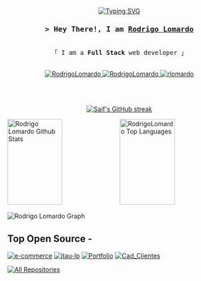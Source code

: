 





<p align="center">
 <a href="https://git.io/typing-svg"><img src="https://readme-typing-svg.herokuapp.com?font=Fira+Code&duration=3000&pause=500&color=FF1493&center=true&vCenter=true&random=false&width=635&lines=Web+Developer;Member+of+the+developers+group+%40DetroRJ;Analysis+and+Systems+Development+-+3rd+semester;Always+learning+new+things." alt="Typing SVG" /></a>
</p>


<!-- Intro  -->
<h3 align="center">
        <samp>&gt; Hey There!, I am
                <b><a target="_blank" href="(https://rdevv.netlify.app)">Rodrigo Lomardo</a></b>
        </samp>
</h3>


<p align="center"> 
  <samp>
    <a href="https://www.google.com/search?q=Al+Siam"></a>
    <br>
    「 I am a <b>Full Stack</b> web developer 」
    <br>
    <br>
  </samp>
</p>

<p align="center">
 <a href="https://rdevv.netlify.app" target="blank">
  <img src="https://img.shields.io/badge/Website-DC143C?style=for-the-badge&logo=medium&logoColor=white" alt="RodrigoLomardo" />
 </a>
 <a href="https://linkedin.com/in/rodrigolomardo" target="_blank">
  <img src="https://img.shields.io/badge/LinkedIn-0077B5?style=for-the-badge&logo=linkedin&logoColor=white" alt="RodrigoLomardo"/>
 </a>


 <a href="https://instagram.com/r.lomardo" target="_blank">
  <img src="https://img.shields.io/badge/Instagram-fe4164?style=for-the-badge&logo=instagram&logoColor=white" alt="rlomardo" />
 </a> 

</p>
<br />


<br/>

<p align="center">
  <a href="https://github.com/RodrigoLomardo">
    <img src="https://github-readme-streak-stats.herokuapp.com/?user=RodrigoLomardo&theme=radical&border=7F3FBF&background=0D1117" alt="Saif's GitHub streak"/>
  </a>
</p>


<a> 
    <a href="https://github.com/RodrigoLomardo"><img alt="Rodrigo Lomardo Github Stats" src="https://denvercoder1-github-readme-stats.vercel.app/api?username=RodrigoLomardo&show_icons=true&count_private=true&theme=react&border_color=7F3FBF&bg_color=0D1117&title_color=F85D7F&icon_color=F8D866" height="192px" width="49.5%"/></a>
  <a href="https://github.com/RodrigoLomardo"><img alt="RodrigoLomardo Top Languages" src="https://denvercoder1-github-readme-stats.vercel.app/api/top-langs/?username=RodrigoLomardo&langs_count=8&layout=compact&theme=react&border_color=7F3FBF&bg_color=0D1117&title_color=F85D7F&icon_color=F8D866" height="192px" width="49.5%"/></a>
  <br/>
</a>


![Rodrigo Lomardo Graph](https://github-readme-activity-graph.vercel.app/graph?username=RodrigoLomardo&custom_title=Rodrigo%20Lomardo%20GitHub%20Activity%20Graph&bg_color=0D1117&color=7F3FBF&line=7F3FBF&point=7F3FBF&area_color=FFFFFF&title_color=FFFFFF&area=true)



## Top Open Source -


[![e-commerce](https://github-readme-stats.vercel.app/api/pin/?username=RodrigoLomardo&repo=e-commerce&border_color=7F3FBF&bg_color=0D1117&title_color=C9D1D9&text_color=8B949E&icon_color=7F3FBF&card_width=10px)](https://github.com/RodrigoLomardo/e-commerce)
[![itau-lp](https://github-readme-stats.vercel.app/api/pin/?username=RodrigoLomardo&repo=itau-lp&border_color=7F3FBF&bg_color=0D1117&title_color=C9D1D9&text_color=8B949E&icon_color=7F3FBF)](https://github.com/RodrigoLomardo/itau-lp)
[![Portfolio](https://github-readme-stats.vercel.app/api/pin/?username=RodrigoLomardo&repo=rdev&border_color=7F3FBF&bg_color=0D1117&title_color=C9D1D9&text_color=8B949E&icon_color=7F3FBF)](https://github.com/RodrigoLomardo/rdev)
[![Cad_Clientes](https://github-readme-stats.vercel.app/api/pin/?username=RodrigoLomardo&repo=cadastro_clientes&border_color=7F3FBF&bg_color=0D1117&title_color=C9D1D9&text_color=8B949E&icon_color=7F3FBF)](https://github.com/RodrigoLomardo/cadastro_clientes)


<p align="left">
  <a href="https://github.com/RodrigoLomardo?tab=repositories" target="_blank"><img alt="All Repositories" title="All Repositories" src="https://img.shields.io/badge/-All%20Repos-2962FF?style=for-the-badge&logo=koding&logoColor=white"/></a>
</p>



